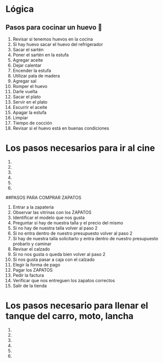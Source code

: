 # Lógica

## Pasos para cocinar un huevo 🥚

1. Revisar si tenemos huevos en la cocina
1. Si hay huevo sacar el huevo del refrigerador
1. Sacar el sartén
1. Poner el sartén en la estufa
1. Agregar aceite
1. Dejar calentar
1. Encender la estufa
1. Utilizar pala de madera
1. Agregar sal
1. Romper el huevo
1. Darle vuelta
1. Sacar el plato
1. Servir en el plato
1. Escurrir el aceite
1. Apagar la estufa
1. Limpiar
1. Tiempo de cocción
1. Revisar si el huevo está en buenas condiciones


# Los pasos necesarios para ir al cine

1. 
1. 
1. 
1. 
1. 
1. 

##PASOS PARA COMPRAR ZAPATOS

1. Entrar a la zapateria
1. Observar las vitrinas con los ZAPATOS 
1. Identificar el modelo que nos gusta
1. Preguntar si hay de nuestra  talla y el precio del mismo
1. Si no hay de nuestra talla volver al paso 2
1. Si no entra dentro de nuestro presupuesto volver al paso 2
1. Si hay de nuestra talla solicitarlo y entra dentro de nuestro presupuesto probarlo y caminar
1. Revisar el calzado
1. Si no nos gusta o queda bien volver al paso 2
1. Si nos gusta pasar a caja con el calzado
1. Elegir la forma de pago
1. Pagar los ZAPATOS
1. Pedir la factura
1. Verificar que nos entreguen los zapatos correctos
1. Salir de la tienda



# Los pasos necesario para llenar el tanque del carro, moto, lancha

1. 
1. 
1. 
1. 
1. 
1. 